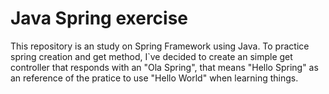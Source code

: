 # Java Spring exercise

This repository is an study on Spring Framework using Java. To practice spring creation and get method, I`ve decided to create an simple get controller that responds with an "Ola Spring", that means "Hello Spring" as an reference of the pratice to use "Hello World" when learning things.
